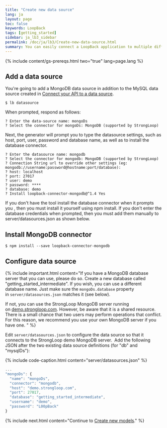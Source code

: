 ```yaml
---
title: "Create new data source"
lang: ja
layout: page
toc: false
keywords: LoopBack
tags: [getting_started]
sidebar: ja_lb3_sidebar
permalink: /doc/ja/lb3/Create-new-data-source.html
summary: You can easily connect a LoopBack application to multiple different data sources.
---
```


{% include content/gs-prereqs.html two="true" lang=page.lang %}

## Add a data source

You're going to add a MongoDB data source in addition to the MySQL data source created in [Connect your API to a data source](Connect-your-API-to-a-data-source.html).

```
$ lb datasource
```

When prompted, respond as follows:

```
? Enter the data-source name: mongoDs
? Select the connector for mongoDs: MongoDB (supported by StrongLoop)
```
Next, the generator will prompt you to type the datasource settings, such as
host, port, user, password and database name, as well as to install the database connector.

```shell
? Enter the datasource name: mongodb
? Select the connector for mongodb: MongoDB (supported by StrongLoop)
? Connection String url to override other settings (eg: mongodb://username:password@hostname:port/database):
? host: localhost
? port: 27017
? user: demo
? password: ****
? database: demo
? Install loopback-connector-mongodb@^1.4 Yes
```

If you don't have the tool install the database connector when it prompts you , then you must install it yourself using npm install. If you don't enter the database credentials when prompted, then you must add them manually to server/datasources.json as shown below.


## Install MongoDB connector

```
$ npm install --save loopback-connector-mongodb
```

## Configure data source

{% include important.html content="If you have a MongoDB database server that you can use, please do so. Create a new database called \"getting_started_intermediate\". If you wish, you can use a different database name. Just make sure the `mongoDs.database` property in `server/datasources.json` matches it (see below).

If not, you can use the StrongLoop MongoDB server running on [demo.strongloop.com](http://demo.strongloop.com/). However, be aware that it is a shared resource. There is a small chance that two users may perform operations that conflict. For this reason, we recommend you use your own MongoDB server if you have one.
" %}

Edit `server/datasources.json` to configure the data source so that it connects to the StrongLoop demo MongoDB server.  Add the following JSON after the two existing data source definitions (for "db" and "mysqlDs"):

{% include code-caption.html content="server/datasources.json" %}
```javascript
...
"mongoDs": {
  "name": "mongoDs",
  "connector": "mongodb",
  "host": "demo.strongloop.com",
  "port": 27017,
  "database": "getting_started_intermediate",
  "username": "demo",
  "password": "L00pBack"
}
```

{% include next.html content="Continue to [Create new models](Create-new-models.html)."
%}
